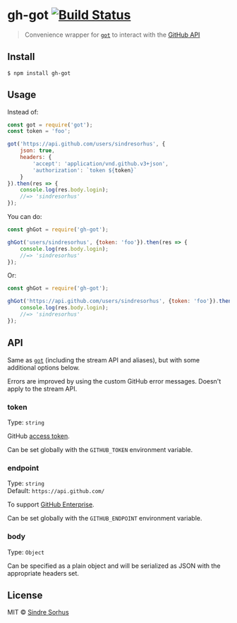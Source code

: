 # gh-got [![Build Status](https://travis-ci.org/sindresorhus/gh-got.svg?branch=master)](https://travis-ci.org/sindresorhus/gh-got)

> Convenience wrapper for [`got`](https://github.com/sindresorhus/got) to interact with the [GitHub API](https://developer.github.com/v3/)


## Install

```
$ npm install gh-got
```


## Usage

Instead of:

```js
const got = require('got');
const token = 'foo';

got('https://api.github.com/users/sindresorhus', {
	json: true,
	headers: {
		'accept': 'application/vnd.github.v3+json',
		'authorization': `token ${token}`
	}
}).then(res => {
	console.log(res.body.login);
	//=> 'sindresorhus'
});
```

You can do:

```js
const ghGot = require('gh-got');

ghGot('users/sindresorhus', {token: 'foo'}).then(res => {
	console.log(res.body.login);
	//=> 'sindresorhus'
});
```

Or:

```js
const ghGot = require('gh-got');

ghGot('https://api.github.com/users/sindresorhus', {token: 'foo'}).then(res => {
	console.log(res.body.login);
	//=> 'sindresorhus'
});
```


## API

Same as [`got`](https://github.com/sindresorhus/got) (including the stream API and aliases), but with some additional options below.

Errors are improved by using the custom GitHub error messages. Doesn't apply to the stream API.

### token

Type: `string`

GitHub [access token](https://github.com/settings/tokens/new).

Can be set globally with the `GITHUB_TOKEN` environment variable.

### endpoint

Type: `string`<br>
Default: `https://api.github.com/`

To support [GitHub Enterprise](https://enterprise.github.com).

Can be set globally with the `GITHUB_ENDPOINT` environment variable.

### body

Type: `Object`

Can be specified as a plain object and will be serialized as JSON with the appropriate headers set.


## License

MIT © [Sindre Sorhus](https://sindresorhus.com)
